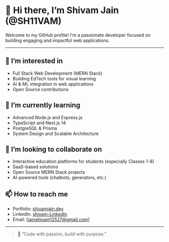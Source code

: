 # 👋 Hi there, I’m Shivam Jain (@SH11VAM)

Welcome to my GitHub profile! I'm a passionate developer focused on building engaging and impactful web applications.

---

## 👀 I’m interested in
- Full Stack Web Development (MERN Stack)
- Building EdTech tools for visual learning
- AI & ML integration in web applications
- Open Source contributions

## 🌱 I’m currently learning
- Advanced Node.js and Express.js
- TypeScript and Next.js 14
- PostgreSQL & Prisma
- System Design and Scalable Architecture

## 💞️ I’m looking to collaborate on
- Interactive education platforms for students (especially Classes 1-8)
- SaaS-based solutions
- Open Source MERN Stack projects
- AI-powered tools (chatbots, generators, etc.)

## 📫 How to reach me
- Portfolio: [shivamjain.dev](https://creative-toggle-portfolio.vercel.app)
- LinkedIn: [shivam-LinkedIn](https://www.linkedin.com/in/shivam-jain-a93660205)
- Email: [jainshivam12527@gmail.com]

---

> 🚀 “Code with passion, build with purpose.”



